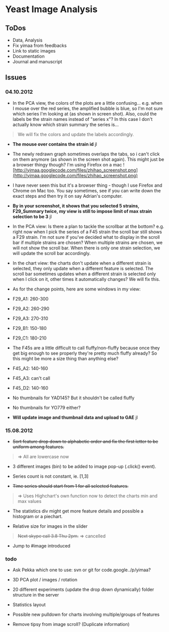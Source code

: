 # Yeast Image Analysis #

## ToDos ##
  * Data, Analysis
  * Fix yimaa from feedbacks
  * Link to static images
  * Documentation
  * Journal and manuscript

## Issues ##

### 04.10.2012 ###

  * In the PCA view, the colors of the plots are a little confusing... e.g. when I mouse over the red series, the amplified bubble is blue, so I'm not sure which series I'm looking at (as shown in screen shot). Also, could the labels be the strain names instead of "series x"? In this case I don't actually know which strain summary the series is...
> We will fix the colors and update the labels accordingly.
  * **The mouse over contains the strain id** jl


  * The newly redrawn graph sometimes overlaps the tabs, so i can't click on them anymore (as shown in the screen shot again). This might just be a browser thingy though? I'm using Firefox on a mac
![http://yimaa.googlecode.com/files/zhihao_screenshot.png](http://yimaa.googlecode.com/files/zhihao_screenshot.png)
  * I have never seen this but it's a browser thing - though I use Firefox and Chrome on Mac too. You say sometimes, see if you can write down the exact steps and then try it on say Adrian's computer.
  * **By in your screenshot, it shows that you selected 5 strains, F29\_Summary twice, my view is still to impose limit of max strain selection to be 3** jl


  * In the PCA view: Is there a plan to tackle the scrollbar at the bottom? e.g. right now when I pick the series of a F45 strain the scroll bar still shows a F29 strain. I'm not sure if you've decided what to display in the scroll bar if multiple strains are chosen?
When multiple strains are chosen, we will not show the scroll bar. When there is only one strain selection, we will update the scroll bar accordingly.

  * In the chart view: the charts don't update when a different strain is selected, they only update when a different feature is selected. The scroll bar sometimes updates when a different strain is selected only when I click on it, other times it automatically changes?
We will fix this.

  * As for the change points, here are some windows in my view:
  * F29\_A1: 260-300
  * F29\_A2: 260-290
  * F29\_A3: 270-310
  * F29\_B1: 150-180
  * F29\_C1: 180-210

  * The F45s are a little difficult to call fluffy/non-fluffy because once they get big enough to see properly they're pretty much fluffy already? So this might be more a size thing than anything else?
  * F45\_A2: 140-160
  * F45\_A3: can't call
  * F45\_D2: 140-160


  * No thumbnails for YAD145? But it shouldn't be called fluffy
  * No thumbnails for YO779 either?
  * **Will update image and thumbnail data and upload to GAE** jl


### 15.08.2012 ###

  * ~~Sort feature drop down to alphabetic order and fix the first letter to be uniform among features.~~
> => All are lowercase now

  * 3 different images (bin) to be added to image pop-up (.click() event).

  * Series count is not constant, ie. [1,3]

  * ~~Time series should start from 1 for all selected features.~~
> => Uses Highchart's own function now to detect the charts min and max values

  * The statistics div might get more feature details and possible a histogram or a piechart.

  * Relative size for images in the slider

> ~~Next skype call 3.8 Thu 2pm.~~
> => cancelled

  * Jump to #image introduced

### todo ###

  * Ask Pekka which one to use: svn or git for code.google../p/yimaa?

  * 3D PCA plot / images / rotation

  * 20 different experiments (update the drop down dynamically) folder structure in the server

  * Statistics layout

  * Possible new pulldown for charts involving multiple/groups of features

  * Remove tipsy from image scroll? (Duplicate information)
